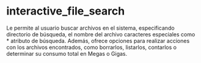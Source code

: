 # interactive_file_search
Le permite al usuario buscar archivos en el sistema, especificando directorio de búsqueda, el nombre del archivo caracteres especiales como * atributo de  búsqueda. Además, ofrece opciones para realizar acciones con los archivos encontrados, como borrarlos, listarlos, contarlos o determinar su consumo total en Megas o Gigas.
